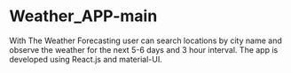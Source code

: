 # Weather_APP-main
With The Weather Forecasting user can search locations by city name and observe the weather for the next 5-6 days and 3 hour interval. The app is developed using React.js and material-UI.
